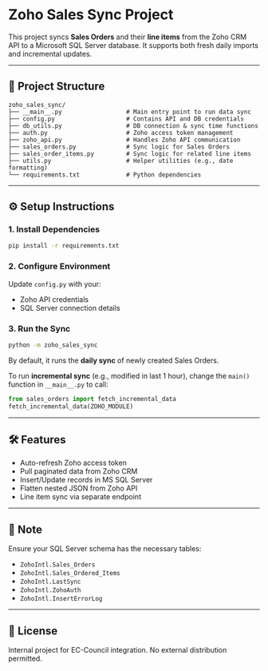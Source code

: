 # Zoho Sales Sync Project

This project syncs **Sales Orders** and their **line items** from the Zoho CRM API to a Microsoft SQL Server database. It supports both fresh daily imports and incremental updates.

---

## 📁 Project Structure

```
zoho_sales_sync/
├── __main__.py                  # Main entry point to run data sync
├── config.py                    # Contains API and DB credentials
├── db_utils.py                  # DB connection & sync time functions
├── auth.py                      # Zoho access token management
├── zoho_api.py                  # Handles Zoho API communication
├── sales_orders.py              # Sync logic for Sales Orders
├── sales_order_items.py         # Sync logic for related line items
├── utils.py                     # Helper utilities (e.g., date formatting)
└── requirements.txt             # Python dependencies
```

---

## ⚙️ Setup Instructions

### 1. Install Dependencies

```bash
pip install -r requirements.txt
```

### 2. Configure Environment

Update `config.py` with your:

- Zoho API credentials
- SQL Server connection details

### 3. Run the Sync

```bash
python -m zoho_sales_sync
```

By default, it runs the **daily sync** of newly created Sales Orders.

To run **incremental sync** (e.g., modified in last 1 hour), change the `main()` function in `__main__.py` to call:

```python
from sales_orders import fetch_incremental_data
fetch_incremental_data(ZOHO_MODULE)
```

---

## 🛠 Features

- Auto-refresh Zoho access token
- Pull paginated data from Zoho CRM
- Insert/Update records in MS SQL Server
- Flatten nested JSON from Zoho API
- Line item sync via separate endpoint

---

## 🔐 Note

Ensure your SQL Server schema has the necessary tables:

- `ZohoIntl.Sales_Orders`
- `ZohoIntl.Sales_Ordered_Items`
- `ZohoIntl.LastSync`
- `ZohoIntl.ZohoAuth`
- `ZohoIntl.InsertErrorLog`

---

## 📄 License

Internal project for EC-Council integration. No external distribution permitted.
